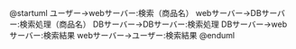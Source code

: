 @startuml
ユーザー->webサーバー:検索（商品名）
webサーバー->DBサーバー:検索処理（商品名）
DBサーバー->DBサーバー:検索処理
DBサーバー->webサーバー:検索結果
webサーバー->ユーザー:検索結果
@enduml
